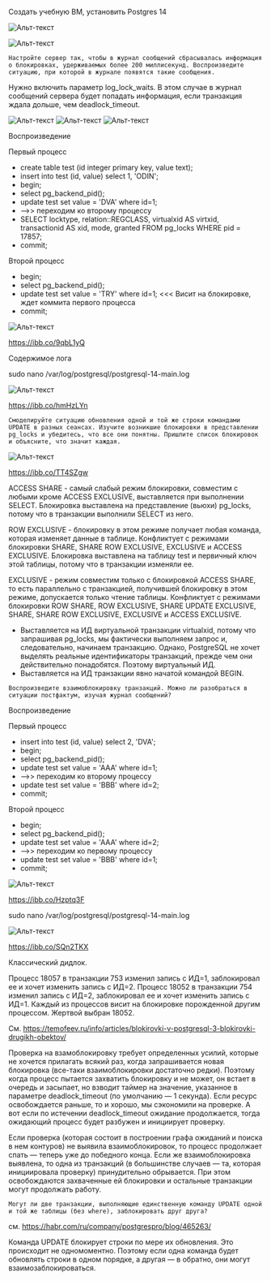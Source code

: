 Создать учебную ВМ, установить Postgres 14

![Альт-текст](https://i.ibb.co/2nxgszt/Home-Work6-1.png)

![Альт-текст](https://i.ibb.co/bvkLJTh/Home-Work6-2.png)

`Настройте сервер так, чтобы в журнал сообщений сбрасывалась информация о блокировках,
удерживаемых более 200 миллисекунд. Воспроизведите ситуацию, при которой в журнале
появятся такие сообщения.`

Нужно включить параметр log_lock_waits.
В этом случае в журнал сообщений сервера будет попадать информация, если транзакция ждала дольше, чем deadlock_timeout.

![Альт-текст](https://i.ibb.co/C71nkVv/Home-Work6-3.png)
![Альт-текст](https://i.ibb.co/4j7J4Mz/Home-Work6-4.png)
![Альт-текст](https://i.ibb.co/QJWs83n/Home-Work6-5.png)

Воспроизведение

Первый процесс
* create table test (id integer primary key, value text);
* insert into test (id, value) select 1, 'ODIN';
* begin;
* select pg_backend_pid();
* update test set value = 'DVA' where id=1;
* -->> переходим ко второму процессу
* SELECT locktype, relation::REGCLASS, virtualxid AS virtxid, transactionid AS xid, mode, granted FROM pg_locks WHERE pid = 17857;
* commit;

Второй процесс
* begin;
* select pg_backend_pid();
* update test set value = 'TRY' where id=1; <<< Висит на блокировке, ждет коммита первого процесса
* commit;

![Альт-текст](https://i.ibb.co/cN6HZ24/Home-Work6-6.png)

https://ibb.co/9qbL1yQ

Содержимое лога 

sudo nano /var/log/postgresql/postgresql-14-main.log

![Альт-текст](https://i.ibb.co/LZ67YNq/Home-Work6-7.png)

https://ibb.co/hmHzLYn

`Смоделируйте ситуацию обновления одной и той же строки командами UPDATE в разных сеансах.
Изучите возникшие блокировки в представлении pg_locks и убедитесь, что все они понятны.
Пришлите список блокировок и объясните, что значит каждая.`

![Альт-текст](https://i.ibb.co/thqtSJH/Home-Work6-8.png)

https://ibb.co/TT4SZgw

ACCESS SHARE - самый слабый режим блокировки, совместим с любыми кроме ACCESS EXCLUSIVE, выставляется при выполнении SELECT. Блокировка выставлена на представление (вьюхи) pg_locks, потому что в транзакции выполнили SELECT из него.

ROW EXCLUSIVE - блокировку в этом режиме получает любая команда, которая изменяет данные в таблице. Конфликтует с режимами блокировки SHARE, SHARE ROW EXCLUSIVE, EXCLUSIVE и ACCESS EXCLUSIVE. Блокировка выставлена на таблицу test и первичный ключ этой таблицы, потому что в транзакции изменяли ее.

EXCLUSIVE - режим совместим только с блокировкой ACCESS SHARE, то есть параллельно с транзакцией, получившей блокировку в этом режиме, допускается только чтение таблицы. Конфликтует с режимами блокировки ROW SHARE, ROW EXCLUSIVE, SHARE UPDATE EXCLUSIVE, SHARE, SHARE ROW EXCLUSIVE, EXCLUSIVE и ACCESS EXCLUSIVE.
- Выставляется на ИД виртуальной транзакции virtualxid, потому что запрашивая pg_locks, мы фактически выполняем запрос и, следовательно, начинаем транзакцию. Однако, PostgreSQL не хочет выделять реальные идентификаторы транзакций, прежде чем они действительно понадобятся. Поэтому виртуальный ИД.
- Выставляется на ИД транзакции явно начатой командой BEGIN.

`Воспроизведите взаимоблокировку транзакций.
Можно ли разобраться в ситуации постфактум, изучая журнал сообщений?`

Воспроизведение

Первый процесс
* insert into test (id, value) select 2, 'DVA';
* begin;
* select pg_backend_pid();
* update test set value = 'AAA' where id=1;
* -->> переходим ко второму процессу
* update test set value = 'BBB' where id=2;
* commit;

Второй процесс
* begin;
* select pg_backend_pid();
* update test set value = 'AAA' where id=2;
* -->> переходим ко первому процессу
* update test set value = 'BBB' where id=1;
* commit;


![Альт-текст](https://i.ibb.co/Sn7tBGs/Home-Work6-9.png)

https://ibb.co/Hzptq3F

sudo nano /var/log/postgresql/postgresql-14-main.log

![Альт-текст](https://i.ibb.co/DGCNX7D/Home-Work6-10.png)

https://ibb.co/SQn2TKX

Классический дидлок.

Процесс 18057 в транзакции 753 изменил запись с ИД=1, заблокировал ее и хочет изменить запись с ИД=2.
Процесс 18052 в транзакции 754 изменил запись с ИД=2, заблокировал ее и хочет изменить запись с ИД=1.
Каждый из процессов висит на блокировке порожденной другим процессом.
Жертвой выбран 18052.

См. https://temofeev.ru/info/articles/blokirovki-v-postgresql-3-blokirovki-drugikh-obektov/

Проверка на взамоблокировку требует определенных усилий, которые не хочется прилагать всякий раз, когда запрашивается новая блокировка (все-таки взаимоблокировки достаточно редки). Поэтому когда процесс пытается захватить блокировку и не может, он встает в очередь и засыпает, но взводит таймер на значение, указанное в параметре deadlock_timeout (по умолчанию — 1 секунда). Если ресурс освобождается раньше, то и хорошо, мы сэкономили на проверке. А вот если по истечении deadlock_timeout ожидание продолжается, тогда ожидающий процесс будет разбужен и инициирует проверку.

Если проверка (которая состоит в построении графа ожиданий и поиска в нем контуров) не выявила взаимоблокировок, то процесс продолжает спать — теперь уже до победного конца. Если же взаимоблокировка выявлена, то одна из транзакций (в большинстве случаев — та, которая инициировала проверку) принудительно обрывается. При этом освобождаются захваченные ей блокировки и остальные транзакции могут продолжать работу.

`Могут ли две транзакции, выполняющие единственную команду UPDATE
одной и той же таблицы (без where), заблокировать друг друга?`

см. https://habr.com/ru/company/postgrespro/blog/465263/

Команда UPDATE блокирует строки по мере их обновления. Это происходит не одномоментно.
Поэтому если одна команда будет обновлять строки в одном порядке, а другая — в обратно, они могут взаимозаблокироваться.

